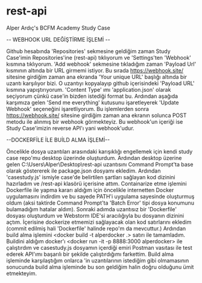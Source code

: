 # rest-api
Alper Ardıç's  BCFM Academy Study Case

-- WEBHOOK URL DEĞİŞTİRME İŞLEMİ --

   Github hesabında 'Repositories' sekmesine geldiğim zaman Study Case'imin Repositories'ine (rest-api) tıklıyorum ve 'Settings'ten 'Webhook' kısmına tıklıyorum. 'Add webhook' sekmesine tıkladığım zaman 'Payload Url' kısmının altında bir URL girmemi istiyor. Bu sırada https://webhook.site/ sitesine girdiğim zaman ana ekranda 'Your unique URL' başlığı altında bir uzantı karşılıyor bizi. O uzantıyı kopyalayıp github içerisindeki 'Payload URL' kısmına yapıştırıyorum. 'Content Type' ımı 'application.json' olarak seçiyorum çünkü case'in bizden istediği format bu. Ardından aşağıda karşımıza gelen 'Send me everything' kutusunu işaretleyerek 'Update Webhook' seçeneğini işaretliyorum. Bu işlemlerden sonra https://webhook.site/ sitesine girdiğim zaman ana ekranın solunca POST metodu ile alınmış bir webhook görmekteyiz. Bu webhook'un içeriği ise Study Case'imizin reverse API'ı yani webhook'udur.

--DOCKERFİLE İLE BUİLD ALMA İŞLEMİ--

   Öncelikle dosya uzantıları arasındaki karışıklığı engellemek için kendi study case repo'mu desktop üzerinde oluşturdum. Ardından desktop üzerine gelen C:\Users\Alper\Desktop\rest-api uzantısını Command Prompt'ta base olarak göstererek <npm init> ile package.json dosyamı ekledim. Ardından 'casestudy.js' ismiyle case'de belirtilen şartları sağlayan kod dizinini hazırladım ve /rest-api klasörü içerisine attım. Containarize etme işlemini Dockerfile ile yapma kararı aldığım için öncelikle internetten Docker uygulamasını indirdim ve bu sayede PATH'i uygulama sayesinde oluşturmuş oldum (aksi taktirde Command Prompt'ta 'Batch Error' tipi dosya konumunu bulamadığım hatalar aldım). Sonraki adımda uzantısız bir 'Dockerfile' dosyası oluşturdum ve Webstorm IDE'si aracılığıyla bu dosyanın dizinini açtım. İçerisine dockerize etmemizi sağlayacak olan kod satırlarını ekledim (commit edilmiş hali 'Dockerfile' halinde repo'm da mevcuttur.) Ardından build alma işlemini <docker build -t alperdocker .> satırı ile tamamladım. Buildini aldığım docker'ı <docker run -it -p 8888:3000 alperdocker> ile çalıştırdım ve casestudy.js dosyamın içerdiği emiri Postman vasıtası ile test ederek API'ımı başarılı bir şekilde çalıştırdığımı farkettim. Build alma işleminde karşılaştığım onlarca <docker images> <docker ps> 'in uzantılarının istediğim gibi olmamasının sonucunda build alma işleminde bu son geldiğim halin doğru olduğunu ümit etmekteyim. 
